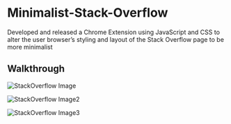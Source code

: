 # Minimalist-Stack-Overflow

Developed and released a Chrome Extension using JavaScript and CSS to alter the user browser’s styling and layout of the Stack Overflow page to be more minimalist

## Walkthrough

![StackOverflow Image](https://user-images.githubusercontent.com/73323113/128649434-23558ce8-1e09-452f-a78f-b7efbeb86af2.jpg)

![StackOverflow Image2](https://user-images.githubusercontent.com/73323113/128649441-6f587aee-1db9-413a-8f56-20f71ae1be76.jpg)

![StackOverflow Image3](https://user-images.githubusercontent.com/73323113/128649443-340ee88e-7428-4994-b02f-4d950c7713d4.jpg)

